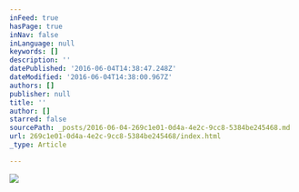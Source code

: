 ```yaml
---
inFeed: true
hasPage: true
inNav: false
inLanguage: null
keywords: []
description: ''
datePublished: '2016-06-04T14:38:47.248Z'
dateModified: '2016-06-04T14:38:00.967Z'
authors: []
publisher: null
title: ''
author: []
starred: false
sourcePath: _posts/2016-06-04-269c1e01-0d4a-4e2c-9cc8-5384be245468.md
url: 269c1e01-0d4a-4e2c-9cc8-5384be245468/index.html
_type: Article

---
```

![](https://the-grid-user-content.s3-us-west-2.amazonaws.com/f97bf2fd-83a7-4f22-889a-455c3d876ba0.png)